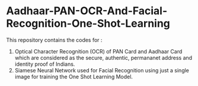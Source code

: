 # Aadhaar-PAN-OCR-And-Facial-Recognition-One-Shot-Learning

This repository contains the codes for :
1. Optical Character Recognition (OCR) of PAN Card and Aadhaar Card which are considered as the secure, authentic, permananet address and identity proof of Indians.
2. Siamese Neural Network used for Facial Recognition using just a single image for training the One Shot Learning Model.


